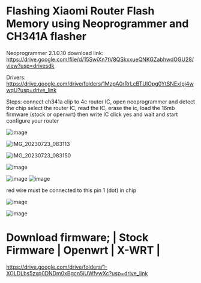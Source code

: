 # Flashing Xiaomi Router Flash Memory using Neoprogrammer and CH341A flasher

   Neoprogrammer 2.1.0.10 download link: https://drive.google.com/file/d/15SwiXn7tV8QSkxxueQNKGZabhwdOGU28/view?usp=drivesdk
   
   Drivers: https://drive.google.com/drive/folders/1MzpA0rRrLcBTUIOpg0YtSNExIpj4wwqU?usp=drive_link

Steps: connect ch341a clip to 4c router IC, open neoprogrammer and detect the chip select the router IC, read the IC, erase the ic, load the 16mb firmware (stock or openwrt) then write IC click yes and wait and start configure your router

![image](https://github.com/xiv3r/Xiaomi-Router-4C-CH34A-flash-firmware/assets/117867334/704a2efb-d911-4737-8670-8480cfe073e0)


![IMG_20230723_083113](https://github.com/xiv3r/Xiaomi-Router-4C-CH34A-flash-firmware/assets/117867334/8c399a16-f7a1-4e77-b900-d4bfa674f79d)


![IMG_20230723_083150](https://github.com/xiv3r/Xiaomi-Router-4C-CH34A-flash-firmware/assets/117867334/bf2053cc-a585-41b9-b8a0-b150ddcbd87e)


![image](https://github.com/xiv3r/Xiaomi-Router-4C-CH34A-flash-firmware/assets/117867334/32c84a15-dd5d-43b0-87b1-6be5aeccad41)

![image](https://github.com/xiv3r/Xiaomi-Router-4C-CH34A-flash-firmware/assets/117867334/76807418-5626-4829-a0f4-aebe305701ba)
![image](https://github.com/xiv3r/Xiaomi-Router-4C-CH34A-flash-firmware/assets/117867334/5621d78b-b314-4ba8-8fec-1badffd65141)

red wire must be connected to this pin 1 (dot) in chip

![image](https://github.com/xiv3r/Xiaomi-Router-4C-CH34A-flash-firmware/assets/117867334/466c5aad-61c9-498a-bd1e-c9171fe64c86)

![image](https://github.com/xiv3r/Xiaomi-Router-4C-CH34A-flash-firmware/assets/117867334/dd03fa11-4b8d-47f5-b878-eb790ec73332)



# Download firmware; | Stock Firmware | Openwrt | X-WRT | 


https://drive.google.com/drive/folders/1-XOLDLbs5zxp0DNDm0xBgcn5iUWfvwXc?usp=drive_link


